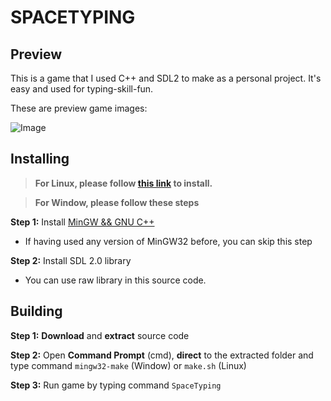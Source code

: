 # SPACETYPING

## Preview
This is a game that I used C++ and SDL2 to make as a personal project. It's easy and used for typing-skill-fun.

These are preview game images:

![Image](https://drive.google.com/file/d/19Btku3jamresMYl3oBncyZYDzwQOQShx/view?usp=sharing)

## Installing
>**For Linux, please follow [this link](https://www.paulbarrick.com/game-devlopment/game-development-on-linux-using-vscode-sdl2-and-opengl/) to install.**

>**For Window, please follow these steps**

**Step 1:** Install [MinGW && GNU C++](https://www.youtube.com/watch?v=a3ejgWLqelQ)
- If having used any version of MinGW32 before, you can skip this step

**Step 2:** Install SDL 2.0 library
 - You can use raw library in this source code.

## Building

**Step 1:** **Download** and **extract** source code

**Step 2:** Open **Command Prompt** (cmd), **direct** to the extracted folder and type command `mingw32-make` (Window) or `make.sh` (Linux)

**Step 3:** Run game by typing command `SpaceTyping`